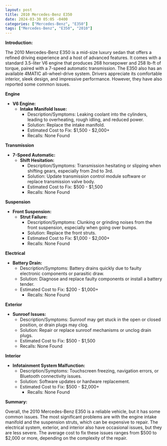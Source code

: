 ```yaml
---
layout: post
title: 2010 Mercedes-Benz E350
date: 2024-03-30 05:05 -0400
categories: ["Mercedes-Benz", "E350"]
tags: ["Mercedes-Benz", "E350", "2010"]
---
```

**Introduction:**

The 2010 Mercedes-Benz E350 is a mid-size luxury sedan that offers a refined driving experience and a host of advanced features. It comes with a standard 3.5-liter V6 engine that produces 268 horsepower and 258 lb-ft of torque, paired with a 7-speed automatic transmission. The E350 also has an available 4MATIC all-wheel-drive system. Drivers appreciate its comfortable interior, sleek design, and impressive performance. However, they have also reported some common issues.

**Engine**

* **V6 Engine:**
    * **Intake Manifold Issue:**
        * Description/Symptoms: Leaking coolant into the cylinders, leading to overheating, rough idling, and reduced power.
        * Solution: Replace the intake manifold.
        * Estimated Cost to Fix: $1,500 - $2,000+
        * Recalls: None Found

**Transmission**

* **7-Speed Automatic:**
    * **Shift Hesitation:**
        * Description/Symptoms: Transmission hesitating or slipping when shifting gears, especially from 2nd to 3rd.
        * Solution: Update transmission control module software or replace transmission valve body.
        * Estimated Cost to Fix: $500 - $1,500
        * Recalls: None Found

**Suspension**

* **Front Suspension:**
    * **Strut Failure:**
        * Description/Symptoms: Clunking or grinding noises from the front suspension, especially when going over bumps.
        * Solution: Replace the front struts.
        * Estimated Cost to Fix: $1,000 - $2,000+
        * Recalls: None Found

**Electrical**

* **Battery Drain:**
    * Description/Symptoms: Battery drains quickly due to faulty electronic components or parasitic draw.
    * Solution: Diagnose and replace faulty components or install a battery tender.
    * Estimated Cost to Fix: $200 - $1,000+
        * Recalls: None Found

**Exterior**

* **Sunroof Issues:**
    * Description/Symptoms: Sunroof may get stuck in the open or closed position, or drain plugs may clog.
    * Solution: Repair or replace sunroof mechanisms or unclog drain plugs.
    * Estimated Cost to Fix: $500 - $1,500
    * Recalls: None Found

**Interior**

* **Infotainment System Malfunction:**
    * Description/Symptoms: Touchscreen freezing, navigation errors, or Bluetooth connectivity issues.
    * Solution: Software updates or hardware replacement.
    * Estimated Cost to Fix: $500 - $2,000+
        * Recalls: None Found

**Summary:**

Overall, the 2010 Mercedes-Benz E350 is a reliable vehicle, but it has some common issues. The most significant problems are with the engine intake manifold and the suspension struts, which can be expensive to repair. The electrical system, exterior, and interior also have occasional issues, but they are less severe. The average cost to fix these issues ranges from $500 to $2,000 or more, depending on the complexity of the repair.
